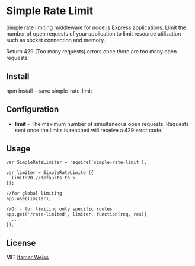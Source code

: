 #  Simple Rate Limit
Simple rate limiting middleware for node.js Express applications.
Limit the number of open requests of your application to limit resource utilization such as socket connection and memory.

Return 429 (Too many requests) errors once there are too many open requests.

## Install
npm install --save simple-rate-limit

## Configuration
- **limit** - The maximum number of simultaneous open requests. Requests sent once the limits is reached will receive a 429 error code.

## Usage
````
var SimpleRateLimiter = require('simple-rate-limit');

var limiter = SimpleRateLimiter({
  limit:20 //defaults to 5
});

//for global limiting
app.use(limiter);

//Or - for limiting only specific routes
app.get('/rate-limited', limiter, function(req, res){
  ...
});
````

## License
MIT [Itamar Weiss](http://itamarweiss.com)
